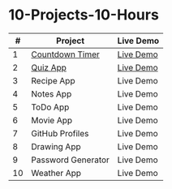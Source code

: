 # 10-Projects-10-Hours

| # | Project | Live Demo |
| --- | ----------- | --- |
| 1 | [Countdown Timer](https://github.com/akj0712/10-Projects-10-Hours/tree/master/Countdown-Timer) | [Live Demo](https://akj0712-countdown-timer.netlify.app/) | 
| 2 | [Quiz App](https://github.com/akj0712/10-Projects-10-Hours/tree/master/Quiz-App) | [Live Demo](https://akj0712-quiz-app.netlify.app/) | 
| 3 | Recipe App | Live Demo | 
| 4 | Notes App | Live Demo | 
| 5 | ToDo App | Live Demo | 
| 6 | Movie App | Live Demo | 
| 7 | GitHub Profiles | Live Demo | 
| 8 | Drawing App | Live Demo | 
| 9 | Password Generator | Live Demo | 
| 10 | Weather App | Live Demo | 

